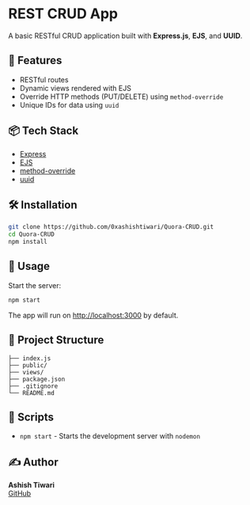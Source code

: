 
# REST CRUD App

A basic RESTful CRUD application built with **Express.js**, **EJS**, and **UUID**.

## 🚀 Features

- RESTful routes
- Dynamic views rendered with EJS
- Override HTTP methods (PUT/DELETE) using `method-override`
- Unique IDs for data using `uuid`

## 📦 Tech Stack

- [Express](https://expressjs.com/)
- [EJS](https://ejs.co/)
- [method-override](https://www.npmjs.com/package/method-override)
- [uuid](https://www.npmjs.com/package/uuid)

## 🛠️ Installation

```bash
git clone https://github.com/0xashishtiwari/Quora-CRUD.git
cd Quora-CRUD
npm install
```

## 🏃 Usage

Start the server:

```bash
npm start
```

The app will run on [http://localhost:3000](http://localhost:8080) by default.

## 📂 Project Structure

```
├── index.js
├── public/
├── views/
├── package.json
├── .gitignore
└── README.md
```

## 🧪 Scripts

- `npm start` - Starts the development server with `nodemon`

## ✍️ Author

**Ashish Tiwari**  
[GitHub](https://github.com/0xashishtiwari)
